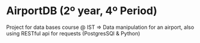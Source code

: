 # AirportDB (2º year, 4º Period)
Project for data bases course @ IST
=> Data manipulation for an airport, also using RESTful api for requests (PostgresSQl & Python)
